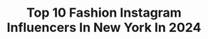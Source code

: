 ---
title: Top 10 Fashion Instagram Influencers In New York In 2024
description: >-
  Find top fashion Instagram influencers in New York in 2024. Most popular hashtags: #fashion #newyork #nyc #photography.
platform: Instagram
hits: 1765
text_top: Identify the best Instagram influencers on inBeat.
text_bottom: Our search engine has 1765 Instagram influencers like this in New York, United States for you to pitch.
profiles:
  - username: "cyberkay"
    fullname: >-
      Kiara🎨
    bio: >-
      Beauty & Fashion New York 🗽 💌kiarawade30@gmail.com
    location: "United States"
    followers: 18248
    engagement: 557
    commentsToLikes: 0.067612
    id: ck6tk5amb419x0j712onrcbne
    verified: false
    hashtags: "#underratedmuas, #makeupforblackwomen, #hairbeautydirectory, #giftedbymaybelline"
  - username: "susanbowlusphoto"
    fullname: >-
      Susan Bowlus
    bio: >-
      Brooklyn, New York Photographer Beauty, Fashion, Portrait, Travel Photos c. Susan Bowlus
    location: "United States"
    followers: 5084
    engagement: 947
    commentsToLikes: 0.078336
    id: ck5zoicypqmqb0i14bwkgcjyh
    verified: false
    hashtags: "#actor, #photography, #makeup, #editorialphotography"
  - username: "duranetemadi"
    fullname: >-
      DURANETEMADI
    bio: >-
      🎶 official artist Instagram 🎶 🇦🇫🇩🇪🇺🇸 • Recording Artist • Vocalist • Performer | Entertainer • Producer NEW SONG "AFGHANISTAN"👇🏼
    location: "United States"
    followers: 11924
    engagement: 466
    commentsToLikes: 0.043748
    id: ck5q8cf7m5hah0i11e0rk5xga
    verified: false
    hashtags: "#life, #travel, #goodvibes, #follower"
  - username: "extra.emily"
    fullname: >-
      emily 😀
    bio: >-
      professional hooligan 💕 @otknetwork 💌: extraemily@mythictalent.com ↓ i’m live on twitch! ✨
    location: "United States"
    followers: 58980
    engagement: 871
    commentsToLikes: 0.020871
    id: cla07l0dcotv30i23rpa0np9q
    verified: false
    hashtags: "#twitchtv, #twitchgirls, #livestream, #nyc"
  - username: "iamtatygeneste"
    fullname: >-
      Taty Geneste
    bio: >-
      Fashion | Lifestyle | Beauty | Hair✨ 4|20 friendly Creator 💨🍃🌬️ Co-CEO of @pinkdream.agency 💕
    location: "United States"
    followers: 57292
    engagement: 314
    commentsToLikes: 0.018634
    id: ckywz2xtt04z00j2310b2iyyf
    verified: false
    hashtags: "#plussizewomen, #plussizebeauties, #tatygeneste, #melaningoddess"
  - username: "thatssopam"
    fullname: >-
      Pamela Roman
    bio: >-
      
    location: "United States"
    followers: 2944
    engagement: 1804
    commentsToLikes: 0.061591
    id: ckaouu3lp1tvd0i78hbolns6h
    verified: false
    hashtags: "#tennessee, #travelgram, #blogger, #snow"
  - username: "victormweu"
    fullname: >-
      Victor Mweu ♛
    bio: >-
      MERRILL LYNCH FINANCIAL ADVISOR
    location: "United States"
    followers: 8509
    engagement: 795
    commentsToLikes: 0.030368
    id: ckap1rebevsq80i785uokdyhf
    verified: false
    hashtags: "#fashion, #newyorkmodel, #gymfit, #motivation"
  - username: "iamgenesisgp"
    fullname: >-
      Génesis N. González P.
    bio: >-
      𝗩 𝗘 𝗡 𝗘 𝗭 𝗨 𝗘 𝗟 𝗔 𝗡 𝘛𝘩𝘦 𝘞𝘰𝘳𝘭𝘥 𝘪𝘴 𝘮𝘺 𝘙𝘶𝘯𝘸𝘢𝘺. • 𝕍𝕚𝕤𝕦𝕒𝕝 𝔻𝕖𝕤𝕚𝕘𝕟 | @genesis.dsgn •
    location: "United States"
    followers: 2924
    engagement: 1144
    commentsToLikes: 0.069388
    id: ck0w2qcoypnso0i19d475uazf
    verified: false
    hashtags: "#nyc, #photoshoot, #city, #fashion"
  - username: "csmartfx"
    fullname: >-
      Chris Smart
    bio: >-
      Toronto 🇨🇦 Internationally Published
    location: "United States"
    followers: 54088
    engagement: 178
    commentsToLikes: 0.010019
    id: ck0ttosyx3ndn0i19sgb6w4gy
    verified: false
    hashtags: "#fashionlook, #chic, #ss20, #womensfashion"
  - username: "agemosevr"
    fullname: >-
      okkie agemo
    bio: >-
      🇮🇩 graffiti artist • illustration • sticker addict 📩 agemosevr@gmail.com #agemosevr #sketch #graffiti
    location: "United States"
    followers: 5043
    engagement: 394
    commentsToLikes: 0.023174
    id: ck6u1bt43ksw00j71qf8wgvx8
    verified: false
    hashtags: "#procreate, #nyfw, #urbanart, #design"
---